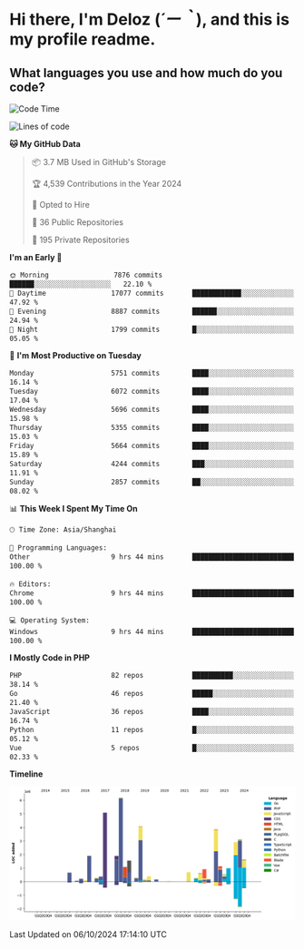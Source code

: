 # **Hi there, I'm Deloz (*´ー｀*), and this is my profile readme.**

## **What languages you use and how much do you code?**

<!--START_SECTION:waka-->
![Code Time](http://img.shields.io/badge/Code%20Time-4%2C760%20hrs%2030%20mins-blue)

![Lines of code](https://img.shields.io/badge/From%20Hello%20World%20I%27ve%20Written-41.2%20million%20lines%20of%20code-blue)

**🐱 My GitHub Data** 

> 📦 3.7 MB Used in GitHub's Storage 
 > 
> 🏆 4,539 Contributions in the Year 2024
 > 
> 💼 Opted to Hire
 > 
> 📜 36 Public Repositories 
 > 
> 🔑 195 Private Repositories 
 > 
**I'm an Early 🐤** 

```text
🌞 Morning                7876 commits        ██████░░░░░░░░░░░░░░░░░░░   22.10 % 
🌆 Daytime                17077 commits       ████████████░░░░░░░░░░░░░   47.92 % 
🌃 Evening                8887 commits        ██████░░░░░░░░░░░░░░░░░░░   24.94 % 
🌙 Night                  1799 commits        █░░░░░░░░░░░░░░░░░░░░░░░░   05.05 % 
```
📅 **I'm Most Productive on Tuesday** 

```text
Monday                   5751 commits        ████░░░░░░░░░░░░░░░░░░░░░   16.14 % 
Tuesday                  6072 commits        ████░░░░░░░░░░░░░░░░░░░░░   17.04 % 
Wednesday                5696 commits        ████░░░░░░░░░░░░░░░░░░░░░   15.98 % 
Thursday                 5355 commits        ████░░░░░░░░░░░░░░░░░░░░░   15.03 % 
Friday                   5664 commits        ████░░░░░░░░░░░░░░░░░░░░░   15.89 % 
Saturday                 4244 commits        ███░░░░░░░░░░░░░░░░░░░░░░   11.91 % 
Sunday                   2857 commits        ██░░░░░░░░░░░░░░░░░░░░░░░   08.02 % 
```


📊 **This Week I Spent My Time On** 

```text
🕑︎ Time Zone: Asia/Shanghai

💬 Programming Languages: 
Other                    9 hrs 44 mins       █████████████████████████   100.00 % 

🔥 Editors: 
Chrome                   9 hrs 44 mins       █████████████████████████   100.00 % 

💻 Operating System: 
Windows                  9 hrs 44 mins       █████████████████████████   100.00 % 
```

**I Mostly Code in PHP** 

```text
PHP                      82 repos            ██████████░░░░░░░░░░░░░░░   38.14 % 
Go                       46 repos            █████░░░░░░░░░░░░░░░░░░░░   21.40 % 
JavaScript               36 repos            ████░░░░░░░░░░░░░░░░░░░░░   16.74 % 
Python                   11 repos            █░░░░░░░░░░░░░░░░░░░░░░░░   05.12 % 
Vue                      5 repos             █░░░░░░░░░░░░░░░░░░░░░░░░   02.33 % 
```



**Timeline**

![Lines of Code chart](https://raw.githubusercontent.com/deloz/deloz/main/assets/bar_graph.png)


 Last Updated on 06/10/2024 17:14:10 UTC
<!--END_SECTION:waka-->
